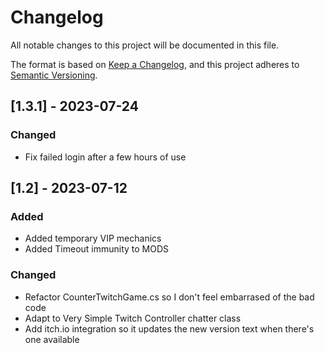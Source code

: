 # Changelog
All notable changes to this project will be documented in this file.

The format is based on [Keep a Changelog](https://keepachangelog.com/en/1.0.0/),
and this project adheres to [Semantic Versioning](https://semver.org/spec/v2.0.0.html).

## [1.3.1] - 2023-07-24

### Changed
- Fix failed login after a few hours of use

## [1.2] - 2023-07-12

### Added
- Added temporary VIP mechanics
- Added Timeout immunity to MODS

### Changed
- Refactor CounterTwitchGame.cs so I don't feel embarrased of the bad code
- Adapt to Very Simple Twitch Controller chatter class
- Add itch.io integration so it updates the new version text when there's one available
